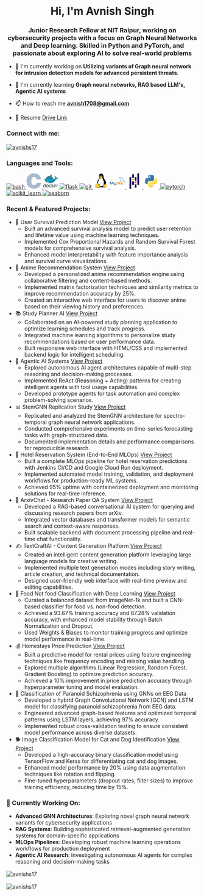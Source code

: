 <h1 align="center">Hi, I'm Avnish Singh</h1>
<h3 align="center">Junior Research Fellow at NIT Raipur, working on cybersecurity projects with a focus on Graph Neural Networks and Deep learning. Skilled in Python and PyTorch, and passionate about exploring AI to solve real-world problems</h3>

- 🔭 I'm currently working on **Utilizing variants of Graph neural network for intrusion detection models for advanced persistent threats.**

- 🌱 I'm currently learning **Graph neural networks, RAG based LLM's, Agentic AI systems**

- 📫 How to reach me **avnish1708@gmail.com**

- 📄 Resume [Drive Link](https://drive.google.com/file/d/1dx8O-0mfsP7pNj8iVj2cd0AMWGthEz9_/view?usp=sharing)


<h3 align="left">Connect with me:</h3>
<p align="left">
<a href="https://linkedin.com/in/avnishsingh17" target="blank"><img align="center" src="https://raw.githubusercontent.com/rahuldkjain/github-profile-readme-generator/master/src/images/icons/Social/linked-in-alt.svg" alt="avnishs17" height="30" width="40" /></a>
</p>

<h3 align="left">Languages and Tools:</h3>
<p align="left"> <a href="https://www.gnu.org/software/bash/" target="_blank" rel="noreferrer"> <img src="https://www.vectorlogo.zone/logos/gnu_bash/gnu_bash-icon.svg" alt="bash" width="40" height="40"/> </a> <a href="https://www.cprogramming.com/" target="_blank" rel="noreferrer"> <img src="https://raw.githubusercontent.com/devicons/devicon/master/icons/c/c-original.svg" alt="c" width="40" height="40"/> </a> <a href="https://www.docker.com/" target="_blank" rel="noreferrer"> <img src="https://raw.githubusercontent.com/devicons/devicon/master/icons/docker/docker-original-wordmark.svg" alt="docker" width="40" height="40"/> </a> <a href="https://flask.palletsprojects.com/" target="_blank" rel="noreferrer"> <img src="https://www.vectorlogo.zone/logos/pocoo_flask/pocoo_flask-icon.svg" alt="flask" width="40" height="40"/> </a> <a href="https://git-scm.com/" target="_blank" rel="noreferrer"> <img src="https://www.vectorlogo.zone/logos/git-scm/git-scm-icon.svg" alt="git" width="40" height="40"/> </a> <a href="https://www.linux.org/" target="_blank" rel="noreferrer"> <img src="https://raw.githubusercontent.com/devicons/devicon/master/icons/linux/linux-original.svg" alt="linux" width="40" height="40"/> </a> <a href="https://www.mysql.com/" target="_blank" rel="noreferrer"> <img src="https://raw.githubusercontent.com/devicons/devicon/master/icons/mysql/mysql-original-wordmark.svg" alt="mysql" width="40" height="40"/> </a> <a href="https://pandas.pydata.org/" target="_blank" rel="noreferrer"> <img src="https://raw.githubusercontent.com/devicons/devicon/2ae2a900d2f041da66e950e4d48052658d850630/icons/pandas/pandas-original.svg" alt="pandas" width="40" height="40"/> </a> <a href="https://www.python.org" target="_blank" rel="noreferrer"> <img src="https://raw.githubusercontent.com/devicons/devicon/master/icons/python/python-original.svg" alt="python" width="40" height="40"/> </a> <a href="https://pytorch.org/" target="_blank" rel="noreferrer"> <img src="https://www.vectorlogo.zone/logos/pytorch/pytorch-icon.svg" alt="pytorch" width="40" height="40"/> </a> <a href="https://scikit-learn.org/" target="_blank" rel="noreferrer"> <img src="https://upload.wikimedia.org/wikipedia/commons/0/05/Scikit_learn_logo_small.svg" alt="scikit_learn" width="40" height="40"/> </a> <a href="https://seaborn.pydata.org/" target="_blank" rel="noreferrer"> <img src="https://seaborn.pydata.org/_images/logo-mark-lightbg.svg" alt="seaborn" width="40" height="40"/> </a> </p>

<h3 align="left">Recent & Featured Projects:</h3>
<ul>
  <li>
    🔮 User Survival Prediction Model  
    <a href="https://github.com/avnishs17/user_survival_prediction">View Project</a>
    <ul>
      <li>Built an advanced survival analysis model to predict user retention and lifetime value using machine learning techniques.</li>
      <li>Implemented Cox Proportional Hazards and Random Survival Forest models for comprehensive survival analysis.</li>
      <li>Enhanced model interpretability with feature importance analysis and survival curve visualizations.</li>
    </ul>
  </li>

  <li>
    🎌 Anime Recommendation System  
    <a href="https://github.com/avnishs17/anime_recommendation_system">View Project</a>
    <ul>
      <li>Developed a personalized anime recommendation engine using collaborative filtering and content-based methods.</li>
      <li>Implemented matrix factorization techniques and similarity metrics to improve recommendation accuracy by 25%.</li>
      <li>Created an interactive web interface for users to discover anime based on their viewing history and preferences.</li>
    </ul>
  </li>

  <li>
    📚 Study Planner AI  
    <a href="https://github.com/avnishs17/study-planner.ai">View Project</a>
    <ul>
      <li>Collaborated on an AI-powered study planning application to optimize learning schedules and track progress.</li>
      <li>Integrated machine learning algorithms to personalize study recommendations based on user performance data.</li>
      <li>Built responsive web interface with HTML/CSS and implemented backend logic for intelligent scheduling.</li>
    </ul>
  </li>

  <li>
    🤖 Agentic AI Systems  
    <a href="https://github.com/avnishs17/AgenticAI">View Project</a>
    <ul>
      <li>Explored autonomous AI agent architectures capable of multi-step reasoning and decision-making processes.</li>
      <li>Implemented ReAct (Reasoning + Acting) patterns for creating intelligent agents with tool usage capabilities.</li>
      <li>Developed prototype agents for task automation and complex problem-solving scenarios.</li>
    </ul>
  </li>

  <li>
    📊 StemGNN Replication Study  
    <a href="https://github.com/avnishs17/StemGNN_replication">View Project</a>
    <ul>
      <li>Replicated and analyzed the StemGNN architecture for spectro-temporal graph neural network applications.</li>
      <li>Conducted comprehensive experiments on time-series forecasting tasks with graph-structured data.</li>
      <li>Documented implementation details and performance comparisons for reproducible research.</li>
    </ul>
  </li>

  <li>
    🏨 Hotel Reservation System (End-to-End MLOps)  
    <a href="https://github.com/avnishs17/hotel_reservation">View Project</a>
    <ul>
      <li>Built a complete MLOps pipeline for hotel reservation predictions with Jenkins CI/CD and Google Cloud Run deployment.</li>
      <li>Implemented automated model training, validation, and deployment workflows for production-ready ML systems.</li>
      <li>Achieved 95% uptime with containerized deployment and monitoring solutions for real-time inference.</li>
    </ul>
  </li>

  <li>
    📄 ArxivChat - Research Paper QA System  
    <a href="https://github.com/avnishs17/ArxivChat">View Project</a>
    <ul>
      <li>Developed a RAG-based conversational AI system for querying and discussing research papers from arXiv.</li>
      <li>Integrated vector databases and transformer models for semantic search and context-aware responses.</li>
      <li>Built scalable backend with document processing pipeline and real-time chat functionality.</li>
    </ul>
  </li>

  <li>
    ✍️ TextCraftAI - Content Generation Platform  
    <a href="https://github.com/avnishs17/TextCraftAI">View Project</a>
    <ul>
      <li>Created an intelligent content generation platform leveraging large language models for creative writing.</li>
      <li>Implemented multiple text generation modes including story writing, article creation, and technical documentation.</li>
      <li>Designed user-friendly web interface with real-time preview and editing capabilities.</li>
    </ul>
  </li>

  <li>
    🍔 Food Not food Classification with Deep Learning  
    <a href="https://github.com/avnishs17/food_not_food">View Project</a>
    <ul>
      <li>Curated a balanced dataset from ImageNet-1k and built a CNN-based classifier for food vs. non-food detection.</li>
      <li>Achieved a 93.67% training accuracy and 87.28% validation accuracy, with enhanced model stability through Batch Normalization and Dropout.</li>
      <li>Used Weights & Biases to monitor training progress and optimize model performance in real-time.</li>
    </ul>
  </li>

  <li>
    💰 Homestays Price Prediction  
    <a href="https://github.com/avnishs17/Homestays-rental-price-prediction">View Project</a>
    <ul>
      <li>Built a predictive model for rental prices using feature engineering techniques like frequency encoding and missing value handling.</li>
      <li>Explored multiple algorithms (Linear Regression, Random Forest, Gradient Boosting) to optimize prediction accuracy.</li>
      <li>Achieved a 10% improvement in price prediction accuracy through hyperparameter tuning and model evaluation.</li>
    </ul>
  </li>

  <li>
    🧠 Classification of Paranoid Schizophrenia using GNNs on EEG Data  
    <ul>
      <li>Developed a hybrid Graph Convolutional Network (GCN) and LSTM model for classifying paranoid schizophrenia from EEG data.</li>
      <li>Engineered advanced graph-based features and optimized temporal patterns using LSTM layers, achieving 97% accuracy.</li>
      <li>Implemented robust cross-validation testing to ensure consistent model performance across diverse datasets.</li>
    </ul>
  </li>

  <li>
    🐕 Image Classification Model for Cat and Dog Identification  
    <a href="https://www.kaggle.com/code/avnishs17/dogsvscats-classification">View Project</a>
    <ul>
      <li>Developed a high-accuracy binary classification model using TensorFlow and Keras for differentiating cat and dog images.</li>
      <li>Enhanced model performance by 20% using data augmentation techniques like rotation and flipping.</li>
      <li>Fine-tuned hyperparameters (dropout rates, filter sizes) to improve training efficiency, reducing time by 15%.</li>
    </ul>
  </li>
</ul>

<h3 align="left">🚀 Currently Working On:</h3>

- **Advanced GNN Architectures**: Exploring novel graph neural network variants for cybersecurity applications
- **RAG Systems**: Building sophisticated retrieval-augmented generation systems for domain-specific applications  
- **MLOps Pipelines**: Developing robust machine learning operations workflows for production deployment
- **Agentic AI Research**: Investigating autonomous AI agents for complex reasoning and decision-making tasks

<p><img align="center" src="https://github-readme-stats.vercel.app/api/top-langs?username=avnishs17&show_icons=true&locale=en&layout=compact" alt="avnishs17" /></p>

<p><img align="center" src="https://github-readme-streak-stats.herokuapp.com/?user=avnishs17&" alt="avnishs17" /></p>
